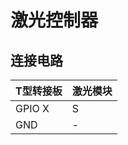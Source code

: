 # 激光控制器

## 连接电路

| T型转接板 | 激光模块 |
| -------- | -------|
| GPIO X   |   S    |
| GND      |   -    |
